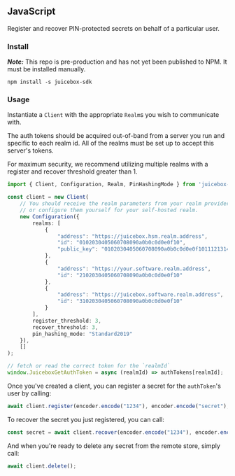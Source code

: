## JavaScript

Register and recover PIN-protected secrets on behalf of a particular user.

### Install

**_Note:_** This repo is pre-production and has not yet been published to NPM. It must be installed manually.

```
npm install -s juicebox-sdk
```

### Usage

Instantiate a `Client` with the appropriate `Realm`s you wish to communicate with.

The auth tokens should be acquired out-of-band from a server you run and specific to each realm id. All of the realms must be set up to accept this server's tokens.

For maximum security, we recommend utilizing multiple realms with a register and recover threshold greater than 1.

```typescript
import { Client, Configuration, Realm, PinHashingMode } from 'juicebox-sdk';

const client = new Client(
    // You should receive the realm parameters from your realm provider,
    // or configure them yourself for your self-hosted realm.
    new Configuration({
        realms: [
            {
                "address": "https://juicebox.hsm.realm.address",
                "id": "0102030405060708090a0b0c0d0e0f10",
                "public_key": "0102030405060708090a0b0c0d0e0f101112131415161718191a1b1c1d1e1f20"
            },
            {
                "address": "https://your.software.realm.address",
                "id": "2102030405060708090a0b0c0d0e0f10"
            },
            {
                "address": "https://juicebox.software.realm.address",
                "id": "3102030405060708090a0b0c0d0e0f10"
            }
        ],
        register_threshold: 3,
        recover_threshold: 3,
        pin_hashing_mode: "Standard2019"
    }),
    []
);

// fetch or read the correct token for the `realmId`
window.JuiceboxGetAuthToken = async (realmId) => authTokens[realmId];
```

Once you've created a client, you can register a secret for the `authToken`'s user by calling:

```typescript
await client.register(encoder.encode("1234"), encoder.encode("secret"), encoder.encode("info"), 2);
```

To recover the secret you just registered, you can call:

```typescript
const secret = await client.recover(encoder.encode("1234"), encoder.encode("info"));
```

And when you're ready to delete any secret from the remote store, simply call:

```typescript
await client.delete();
```
